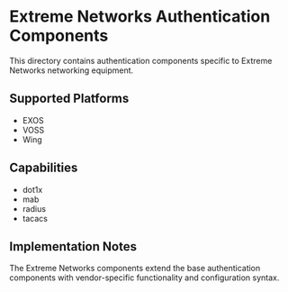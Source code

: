 # Extreme Networks Authentication Components

This directory contains authentication components specific to Extreme Networks networking equipment.

## Supported Platforms

- EXOS
- VOSS
- Wing

## Capabilities

- dot1x
- mab
- radius
- tacacs

## Implementation Notes

The Extreme Networks components extend the base authentication components with vendor-specific 
functionality and configuration syntax.
